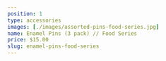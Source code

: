 ```yaml
---
position: 1
type: accessories
images: [./images/assorted-pins-food-series.jpg]
name: Enamel Pins (3 pack) // Food Series
price: $15.00
slug: enamel-pins-food-series
---
```

